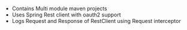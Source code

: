 * Contains Multi module maven projects
* Uses Spring Rest client with oauth2 support
* Logs Request and Response of RestClient using Request interceptor
